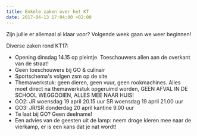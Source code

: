 ```yaml
---
title: Enkele zaken over het KT
date: 2017-04-13 17:04:00 +02:00
---
```


Zijn jullie er allemaal al klaar voor? Volgende week gaan we weer beginnen!

Diverse zaken rond KT17:
* Opening dinsdag 14.15 op pleintje. Toeschouwers allen aan de overkant van de straat!
* Geen toeschouwers bij GO & culinair
* Sportschema's volgen zsm op de site
* Themawerkstuk: geen dieren, geen vuur, geen rookmachines. Alles moet direct na themawerkstuk opgeruimd worden, GEEN AFVAL IN DE SCHOOL WEGGOOIEN, ALLES MEE NAAR HUIS!
* GO2:
JR woensdag 19 april 20.15 uur
SR woensdag 19 april 21.00 uur
* GO3: 
JR/SR donderdag 20 april kantine 9.00 uur
* Te laat bij GO? Geen deelname!
* Een advies van de geesten uit de lamp: neem droge kleren mee naar de vierkamp, er is een kans dat je nat wordt!
